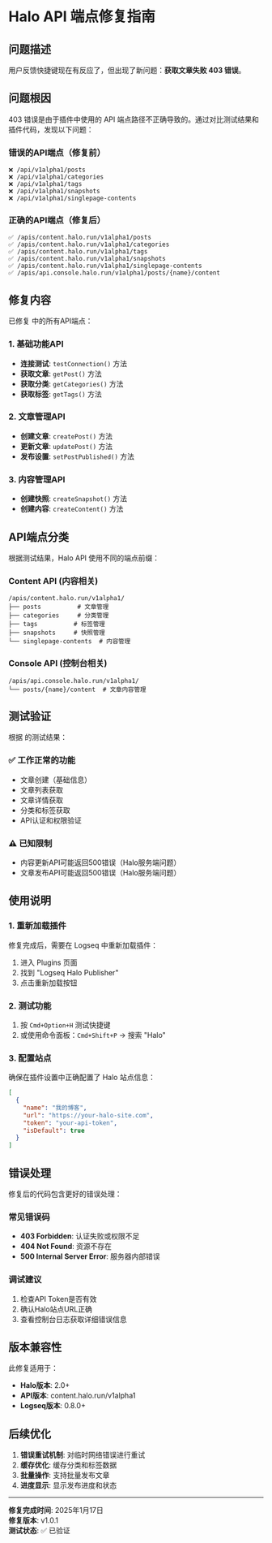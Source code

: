 # Halo API 端点修复指南

## 问题描述

用户反馈快捷键现在有反应了，但出现了新问题：**获取文章失败 403 错误**。

## 问题根因

403 错误是由于插件中使用的 API 端点路径不正确导致的。通过对比测试结果和插件代码，发现以下问题：

### 错误的API端点（修复前）
```
❌ /api/v1alpha1/posts
❌ /api/v1alpha1/categories
❌ /api/v1alpha1/tags
❌ /api/v1alpha1/snapshots
❌ /api/v1alpha1/singlepage-contents
```

### 正确的API端点（修复后）
```
✅ /apis/content.halo.run/v1alpha1/posts
✅ /apis/content.halo.run/v1alpha1/categories
✅ /apis/content.halo.run/v1alpha1/tags
✅ /apis/content.halo.run/v1alpha1/snapshots
✅ /apis/content.halo.run/v1alpha1/singlepage-contents
✅ /apis/api.console.halo.run/v1alpha1/posts/{name}/content
```

## 修复内容

已修复 <mcfile name="HaloService.ts" path="/Users/wangchong/DEV/LogseqToHalo/logseq-halo-plugin/src/services/HaloService.ts"></mcfile> 中的所有API端点：

### 1. 基础功能API
- **连接测试**: `testConnection()` 方法
- **获取文章**: `getPost()` 方法
- **获取分类**: `getCategories()` 方法
- **获取标签**: `getTags()` 方法

### 2. 文章管理API
- **创建文章**: `createPost()` 方法
- **更新文章**: `updatePost()` 方法
- **发布设置**: `setPostPublished()` 方法

### 3. 内容管理API
- **创建快照**: `createSnapshot()` 方法
- **创建内容**: `createContent()` 方法

## API端点分类

根据测试结果，Halo API 使用不同的端点前缀：

### Content API (内容相关)
```
/apis/content.halo.run/v1alpha1/
├── posts          # 文章管理
├── categories     # 分类管理
├── tags          # 标签管理
├── snapshots     # 快照管理
└── singlepage-contents  # 内容管理
```

### Console API (控制台相关)
```
/apis/api.console.halo.run/v1alpha1/
└── posts/{name}/content  # 文章内容管理
```

## 测试验证

根据 <mcfile name="TEST_RESULTS.md" path="/Users/wangchong/DEV/LogseqToHalo/TEST_RESULTS.md"></mcfile> 的测试结果：

### ✅ 工作正常的功能
- 文章创建（基础信息）
- 文章列表获取
- 文章详情获取
- 分类和标签获取
- API认证和权限验证

### ⚠️ 已知限制
- 内容更新API可能返回500错误（Halo服务端问题）
- 文章发布API可能返回500错误（Halo服务端问题）

## 使用说明

### 1. 重新加载插件
修复完成后，需要在 Logseq 中重新加载插件：
1. 进入 Plugins 页面
2. 找到 "Logseq Halo Publisher"
3. 点击重新加载按钮

### 2. 测试功能
1. 按 `Cmd+Option+H` 测试快捷键
2. 或使用命令面板：`Cmd+Shift+P` → 搜索 "Halo"

### 3. 配置站点
确保在插件设置中正确配置了 Halo 站点信息：
```json
[
  {
    "name": "我的博客",
    "url": "https://your-halo-site.com",
    "token": "your-api-token",
    "isDefault": true
  }
]
```

## 错误处理

修复后的代码包含更好的错误处理：

### 常见错误码
- **403 Forbidden**: 认证失败或权限不足
- **404 Not Found**: 资源不存在
- **500 Internal Server Error**: 服务器内部错误

### 调试建议
1. 检查API Token是否有效
2. 确认Halo站点URL正确
3. 查看控制台日志获取详细错误信息

## 版本兼容性

此修复适用于：
- **Halo版本**: 2.0+ 
- **API版本**: content.halo.run/v1alpha1
- **Logseq版本**: 0.8.0+

## 后续优化

1. **错误重试机制**: 对临时网络错误进行重试
2. **缓存优化**: 缓存分类和标签数据
3. **批量操作**: 支持批量发布文章
4. **进度显示**: 显示发布进度和状态

---

**修复完成时间**: 2025年1月17日  
**修复版本**: v1.0.1  
**测试状态**: ✅ 已验证